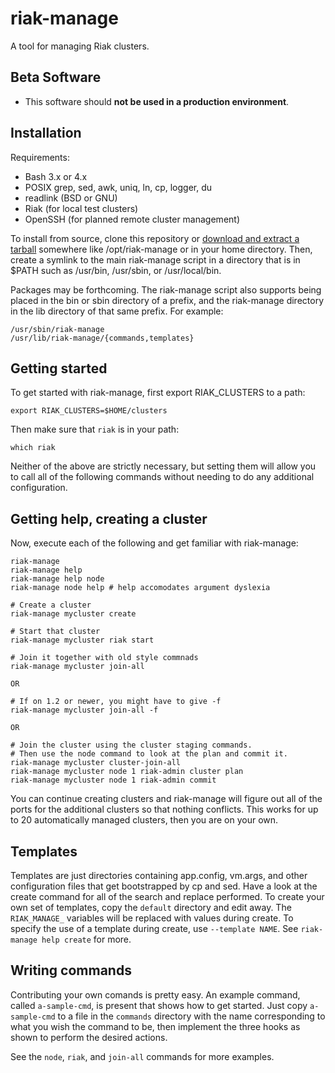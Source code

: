 # riak-manage

A tool for managing Riak clusters.

## Beta Software
* This software should **not be used in a production environment**.

## Installation

Requirements: 

* Bash 3.x or 4.x
* POSIX grep, sed, awk, uniq, ln, cp, logger, du
* readlink (BSD or GNU)
* Riak (for local test clusters)
* OpenSSH (for planned remote cluster management)

To install from source, clone this repository or [download and extract a
tarball](https://github.com/basho/riak-manage/tarball/master) somewhere like
/opt/riak-manage or in your home directory. Then, create a symlink to the main
riak-manage script in a directory that is in $PATH such as /usr/bin, /usr/sbin,
or /usr/local/bin.

Packages may be forthcoming. The riak-manage script also supports being placed
in the bin or sbin directory of a prefix, and the riak-manage directory in the
lib directory of that same prefix. For example:

```
/usr/sbin/riak-manage
/usr/lib/riak-manage/{commands,templates}
```

## Getting started

To get started with riak-manage, first export RIAK_CLUSTERS to a path:
```
export RIAK_CLUSTERS=$HOME/clusters
```

Then make sure that `riak` is in your path:
```
which riak
```
Neither of the above are strictly necessary, but setting them will allow you to
call all of the following commands without needing to do any additional
configuration.


## Getting help, creating a cluster
Now, execute each of the following and get familiar with riak-manage:

```
riak-manage
riak-manage help
riak-manage help node
riak-manage node help # help accomodates argument dyslexia
```
```
# Create a cluster
riak-manage mycluster create

# Start that cluster
riak-manage mycluster riak start

# Join it together with old style commnads
riak-manage mycluster join-all

OR

# If on 1.2 or newer, you might have to give -f
riak-manage mycluster join-all -f

OR

# Join the cluster using the cluster staging commands.
# Then use the node command to look at the plan and commit it.
riak-manage mycluster cluster-join-all
riak-manage mycluster node 1 riak-admin cluster plan
riak-manage mycluster node 1 riak-admin commit
```

You can continue creating clusters and riak-manage will figure out all of the
ports for the additional clusters so that nothing conflicts. This works for up
to 20 automatically managed clusters, then you are on your own.

## Templates

Templates are just directories containing app.config, vm.args, and other
configuration files that get bootstrapped by cp and sed. Have a look at the
create command for all of the search and replace performed. To create your own
set of templates, copy the `default` directory and edit away. The `RIAK_MANAGE_`
variables will be replaced with values during create. To specify the use of a
template during create, use `--template NAME`. See `riak-manage help create`
for more.

## Writing commands

Contributing your own comands is pretty easy. An example command, called
`a-sample-cmd`, is present that shows how to get started. Just copy
`a-sample-cmd` to a file in the `commands` directory with the name
corresponding to what you wish the command to be, then implement the three
hooks as shown to perform the desired actions.

See the `node`, `riak`, and `join-all` commands for more examples.

